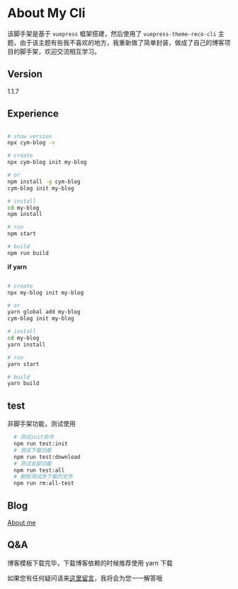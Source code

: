 # About My Cli

该脚手架是基于 `vuepress` 框架搭建，然后使用了 `vuepress-theme-reco-cli` 主题，由于该主题有些我不喜欢的地方，我重新做了简单封装，做成了自己的博客项目的脚手架，欢迎交流相互学习。

## Version

1.1.7

## Experience

```sh

# show version
npx cym-blog -v

# create
npx cym-blog init my-blog

# or
npm install -g cym-blog
cym-blog init my-blog

# install
cd my-blog
npm install

# run
npm start

# build
npm run build
```

**if yarn**

```bash

# create
npx my-blog init my-blog

# or
yarn global add my-blog
cym-blog init my-blog

# install
cd my-blog
yarn install

# run
yarn start

# build
yarn build
```

## test

非脚手架功能，测试使用

```sh
  # 测试init命令
  npm run test:init
  # 测试下载功能
  npm run test:download
  # 测试全部功能
  npm run test:all
  # 删除测试所下载的文件
  npm run rm:all-test
```

## Blog

[About me](http://chengyuming.cn/)

## Q&A

博客模板下载完毕，下载博客依赖的时候推荐使用 yarn 下载

如果您有任何疑问请来[这里留言](http://chengyuming.cn/views/big-front-end/npm/cli.html#%E5%8F%82%E8%80%83%E9%93%BE%E6%8E%A5)，我将会为您一一解答哦
